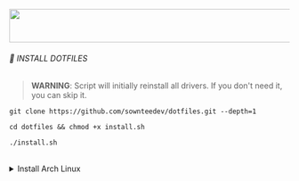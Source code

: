 <p align="center"><image width="900" height="60" src="https://readme-typing-svg.herokuapp.com?font=Fira+Code&size=30&color=3c8893&pause=1000&random=false&width=900&lines=WELCOME+TO+SOWNTEE'S+DOTFILES+FOR+ARCH+AWESOMEWM">

###### 🌸 INSTALL DOTFILES

> **WARNING**: Script will initially reinstall all drivers. If you don't need it, you can skip it.

```
git clone https://github.com/sownteedev/dotfiles.git --depth=1
```

```
cd dotfiles && chmod +x install.sh
```

```
./install.sh
```

<br>

<details><summary>Install Arch Linux</summary><blockquote>

### Make you have Internet

    iwctl

### Time sync (Vietnam) and set keyboard

    loadkeys i386/qwerty/us.map.gz

    timedatectl set-ntp true

    timedatectl set-timezone Asia/Ho_Chi_Minh

### Reflector and Keyring

    pacman -Sy reflector archlinux-keyring

    reflector -c Vietnam -c Singapore -c Japan -c India -a 12 --sort rate --save /etc/pacman.d/mirrorlist

### Disk

    cfdisk /dev/sda

    mkswap /dev/sda6
    swapon /dev/sda6

    mkfs.ext4 /dev/sda5

    mount /dev/sda5 /mnt

    mkdir /mnt/efi
    mount /dev/sda1 /mnt/efi

### Install basic package

    pacstrap /mnt base base-devel linux linux-firmware linux-headers neovim

### Switch to /mnt

    genfstab -U /mnt >> /mnt/etc/fstab

    arch-chroot /mnt

### Set time and Languaue

    ln -sf /usr/share/zoneinfo/Asia/Ho_Chi_Minh /etc/localtime

    hwclock --systohc

    nvim /etc/locale.gen

    Uncomment: en_US.UTF-8 UTF-8

    locale-gen

    echo LANG=en_US.UTF-8 > /etc/locale.conf

    export LANG=en_US.UTF-8

### Set hostname

    echo arch > /etc/hostname

    nvim /etc/hosts

    127.0.0.1[TAB]localhost
    ::1[TAB][TAB]localhost
    127.0.1.1[TAB]arch.localdomain[TAB]arch

### User add or password

    passwd

    useradd -m sowntee

    passwd sowntee

    usermod -aG wheel,audio,video,optical,storage,power sowntee

    EDITOR=nvim visudo

    Add: sowntee ALL=(ALL) ALL
    sowntee ALL=(ALL:ALL) NOPASSWD: /usr/bin/systemctl reboot, /usr/bin/systemctl poweroff, /usr/sbin/rfkill unblock all, /usr/sbin/rfkill block all
    Uncomment: %wheel ALL=(ALL) ALL

### Grub and OsProber

    sudo pacman -S grub os-prober efibootmgr ntfs-3g mtools dosfstools

    sudo nvim /etc/default/grub

    Uncomment: GRUB_DISABLE_OS_PROBER=false

    Try: sudo os-prober

    grub-install --target=x86_64-efi --efi-directory=/efi --bootloader-id=GRUB

    grub-install --target=x86_64-efi --efi-directory=/efi --bootloader-id=GRUB --recheck

    grub-mkconfig -o /boot/grub/grub.cfg

### Exit and Reboot

    exit

    reboot

</blockquote></details>

